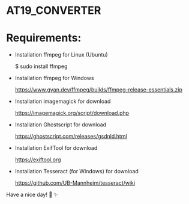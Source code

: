 # AT19_CONVERTER
# Requirements: 

* Installation ffmpeg for Linux (Ubuntu)
  
   $ sudo install ffmpeg

* Installation ffmpeg for Windows

    <https://www.gyan.dev/ffmpeg/builds/ffmpeg-release-essentials.zip>


* Installation imagemagick for download

    <https://imagemagick.org/script/download.php>


* Installation Ghostscript for download

    <https://ghostscript.com/releases/gsdnld.html>

* Installation ExifTool for download

    <https://exiftool.org>

* Installation Tesseract (for Windows) for download

  <https://github.com/UB-Mannheim/tesseract/wiki>


Have a nice day! :christmas_tree: :sparkles:
